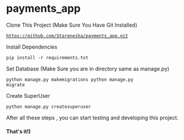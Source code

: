 # payments_app

<p>Clone This Project (Make Sure You Have Git Installed)</p>

<code>https://github.com/Starenesha/payments_app.git</code>

<p>Install Dependencies</p>

<code>pip install -r requirements.txt</code>

<p>Set Database (Make Sure you are in directory same as manage.py)</p>

<code>python manage.py makemigrations
python manage.py migrate</code>

<p>Create SuperUser</p>

<code>python manage.py createsuperuser</code>

<p>After all these steps , you can start testing and developing this project.</p>

<h4>That's it!)</h4>
